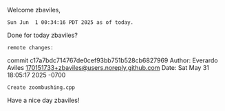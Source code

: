 Welcome zbaviles,

    Sun Jun  1 00:34:16 PDT 2025 as of today.
Done for today zbaviles?

    remote changes:
commit c17a7bdc714767de0cef93bb751b528cb6827969
Author: Everardo Aviles <170151733+zbaviles@users.noreply.github.com>
Date:   Sat May 31 18:05:17 2025 -0700

    Create zoombushing.cpp
Have a nice day zbaviles!
